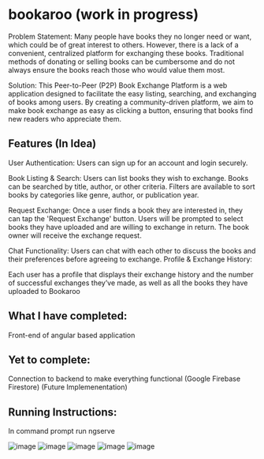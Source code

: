 # bookaroo (work in progress)

Problem Statement: Many people have books they no longer need or want, which could be of great interest to others. However, there is a lack of a convenient, centralized platform for exchanging these books. Traditional methods of donating or selling books can be cumbersome and do not always ensure the books reach those who would value them most.

Solution: This Peer-to-Peer (P2P) Book Exchange Platform is a web application designed to facilitate the easy listing, searching, and exchanging of books among users. By creating a community-driven platform, we aim to make book exchange as easy as clicking a button, ensuring that books find new readers who appreciate them.

## Features (In Idea)
User Authentication:
Users can sign up for an account and login securely.

Book Listing & Search:
Users can list books they wish to exchange.
Books can be searched by title, author, or other criteria.
Filters are available to sort books by categories like genre, author, or publication year.

Request Exchange:
Once a user finds a book they are interested in, they can tap the 'Request Exchange' button.
Users will be prompted to select books they have uploaded and are willing to exchange in return.
The book owner will receive the exchange request.

Chat Functionality:
Users can chat with each other to discuss the books and their preferences before agreeing to exchange.
Profile & Exchange History:

Each user has a profile that displays their exchange history and the number of successful exchanges they’ve made, as well as all the books they have uploaded to Bookaroo

## What I have completed:
Front-end of angular based application 

## Yet to complete:
 Connection to backend to make everything functional (Google Firebase Firestore) (Future Implemenentation)

## Running Instructions:
In command prompt run ngserve

![image](https://github.com/user-attachments/assets/fbd18ac6-4d1d-4b7c-9ad2-9742cab026e2)
![image](https://github.com/user-attachments/assets/116e055d-dd11-487f-acbd-abf75d0bb60c)
![image](https://github.com/user-attachments/assets/22941719-6ec8-498a-96f0-94dd92502793)
![image](https://github.com/user-attachments/assets/222e9a30-4119-40d6-a031-ee2998fd02c6)
![image](https://github.com/user-attachments/assets/8b40ca88-5c20-41c5-ab8c-3fee3a743a22)




